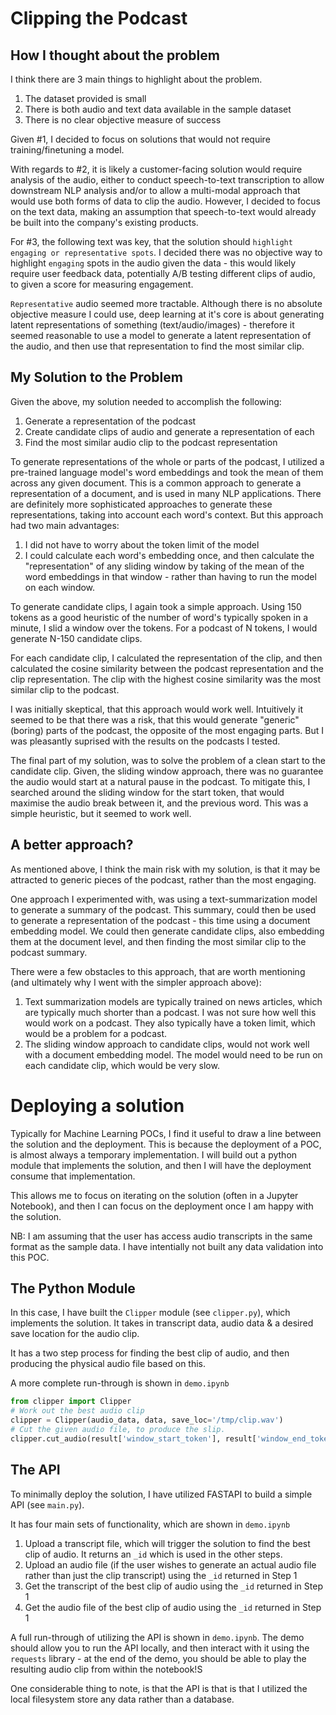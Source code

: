 
# Clipping the Podcast

## How I thought about the problem
I think there are 3 main things to highlight about the problem.
1. The dataset provided is small
2. There is both audio and text data available in the sample dataset
3. There is no clear objective measure of success


Given #1, I decided to focus on solutions that would not require training/finetuning a model.

With regards to #2, it is likely a customer-facing solution would require analysis of the audio, either to conduct speech-to-text transcription to allow downstream NLP analysis and/or to allow a multi-modal approach that would use both forms of data to clip the audio. However, I decided to focus on the text data, making an assumption that speech-to-text would already be built into the company's existing products.

For #3, the following text was key, that the solution should `highlight engaging or representative spots`. I decided there was no objective way to highlight `engaging` spots in the audio given the data - this would likely require user feedback data, potentially A/B testing different clips of audio, to given a score for measuring engagement. 

`Representative` audio seemed more tractable. Although there is no absolute objective measure I could use, deep learning at it's core is about generating latent representations of something (text/audio/images) - therefore it seemed reasonable to use a model to generate a latent representation of the audio, and then use that representation to find the most similar clip.


## My Solution to the Problem

Given the above, my solution needed to accomplish the following:
1. Generate a representation of the podcast
2. Create candidate clips of audio and generate a representation of each
3. Find the most similar audio clip to the podcast representation

To generate representations of the whole or parts of the podcast, I utilized a pre-trained language model's word embeddings and took the mean of them across any given document. This is a common approach to generate a representation of a document, and is used in many NLP applications. There are definitely more sophisticated approaches to generate these representations, taking into account each word's context. But this approach had two main advantages:
1. I did not have to worry about the token limit of the model
2. I could calculate each word's embedding once, and then calculate the "representation" of any sliding window by taking of the mean of the word embeddings in that window - rather than having to run the model on each window.

To generate candidate clips, I again took a simple approach. Using 150 tokens as a good heuristic of the number of word's typically spoken in a minute, I slid a window over the tokens. For a podcast of N tokens, I would generate N-150 candidate clips.

For each candidate clip, I calculated the representation of the clip, and then calculated the cosine similarity between the podcast representation and the clip representation. The clip with the highest cosine similarity was the most similar clip to the podcast.

I was initially skeptical, that this approach would work well. Intuitively it seemed to be that there was a risk, that this would generate "generic" (boring) parts of the podcast, the opposite of the most engaging parts. But I was pleasantly suprised with the results on the podcasts I tested.

The final part of my solution, was to solve the problem of a clean start to the candidate clip. Given, the sliding window approach, there was no guarantee the audio would start at a natural pause in the podcast. To mitigate this, I searched around the sliding window for the start token, that would maximise the audio break between it, and the previous word. This was a simple heuristic, but it seemed to work well.


## A better approach?

As mentioned above, I think the main risk with my solution, is that it may be attracted to generic pieces of the podcast, rather than the most engaging.

One approach I experimented with, was using a text-summarization model to generate a summary of the podcast. This summary, could then be used to generate a representation of the podcast - this time using a document embedding model. We could then generate candidate clips, also embedding them at the document level, and then finding the most similar clip to the podcast summary.

There were a few obstacles to this approach, that are worth mentioning (and ultimately why I went with the simpler approach above): 
1. Text summarization models are typically trained on news articles, which are typically much shorter than a podcast. I was not sure how well this would work on a podcast. They also typically have a token limit, which would be a problem for a podcast.
2. The sliding window approach to candidate clips, would not work well with a document embedding model. The model would need to be run on each candidate clip, which would be very slow.

# Deploying a solution

Typically for Machine Learning POCs, I find it useful to draw a line between the solution and the deployment. This is because the deployment of a POC, is almost always a temporary implementation. I will build out a python module that implements the solution, and then I will have the deployment consume that implementation.

This allows me to focus on iterating on the solution (often in a Jupyter Notebook), and then I can focus on the deployment once I am happy with the solution.

NB: I am assuming that the user has access audio transcripts in the same format as the sample data. I have intentially not built any data validation into this POC.

## The Python Module

In this case, I have built the `Clipper` module (see `clipper.py`), which implements the solution. It takes in transcript data, audio data & a desired save location for the audio clip.

It has a two step process for finding the best clip of audio, and then producing the physical audio file based on this.

A more complete run-through is shown in `demo.ipynb`

```python
from clipper import Clipper
# Work out the best audio clip
clipper = Clipper(audio_data, data, save_loc='/tmp/clip.wav')
# Cut the given audio file, to produce the slip.
clipper.cut_audio(result['window_start_token'], result['window_end_token'], clipper.item_list)
```

## The API
To minimally deploy the solution, I have utilized FASTAPI to build a simple API (see `main.py`).

It has four main sets of functionality, which are shown in `demo.ipynb`
1. Upload a transcript file, which will trigger the solution to find the best clip of audio. It returns an `_id` which is used in the other steps.
2. Upload an audio file (if the user wishes to generate an actual audio file rather than just the clip transcript) using the `_id` returned in Step 1
3. Get the transcript of the best clip of audio using the `_id` returned in Step 1
4. Get the audio file of the best clip of audio using the `_id` returned in Step 1


A full run-through of utilizing the API is shown in `demo.ipynb`. The demo should allow you to run the API locally, and then interact with it using the `requests` library - at the end of the demo, you should be able to play the resulting audio clip from within the notebook!S

One considerable thing to note, is that the API is that is that I utilized the local filesystem store any data rather than a database.



